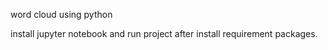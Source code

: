 word cloud using python 

install jupyter notebook and run project after install requirement packages.
